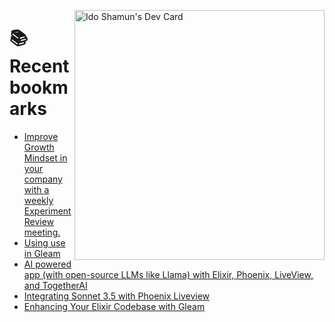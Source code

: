 <a href="https://app.daily.dev/idoshamun"><img src="https://api.daily.dev/devcards/v2/28849d86070e4c099c877ab6837c61f0.png?type=default&r=auy" align="right" width="400" alt="Ido Shamun's Dev Card"/></a>

# 📚 Recent bookmarks
<!-- BOOKMARKS:START -->
- [Improve Growth Mindset in your company with a weekly Experiment Review meeting.](https://app.daily.dev/posts/MxtYGPFKe?utm_source=rss&utm_medium=bookmarks&utm_campaign=28849d86070e4c099c877ab6837c61f0)
- [Using use in Gleam](https://app.daily.dev/posts/JVASLbjKN?utm_source=rss&utm_medium=bookmarks&utm_campaign=28849d86070e4c099c877ab6837c61f0)
- [AI powered app &lpar;with open-source LLMs like Llama&rpar; with Elixir, Phoenix, LiveView, and TogetherAI](https://app.daily.dev/posts/WxnjVOfjv?utm_source=rss&utm_medium=bookmarks&utm_campaign=28849d86070e4c099c877ab6837c61f0)
- [Integrating Sonnet 3.5 with Phoenix Liveview](https://app.daily.dev/posts/rfEdUFOfg?utm_source=rss&utm_medium=bookmarks&utm_campaign=28849d86070e4c099c877ab6837c61f0)
- [Enhancing Your Elixir Codebase with Gleam](https://app.daily.dev/posts/4QJud2fZb?utm_source=rss&utm_medium=bookmarks&utm_campaign=28849d86070e4c099c877ab6837c61f0)
<!-- BOOKMARKS:END -->
